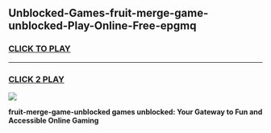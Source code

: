 
## Unblocked-Games-fruit-merge-game-unblocked-Play-Online-Free-epgmq
<h3>
<a href="https://premium76.site?title=fruit-merge-game-unblocked&ref=26A">CLICK TO PLAY</a></h3>
<hr>

<h3>
<a href="https://premium76.site?title=fruit-merge-game-unblocked&ref=26A">CLICK 2 PLAY</a>
  
</h3>

<a href="https://premium76.site?title=fruit-merge-game-unblocked&ref=26A"><img src="https://clearcache.store/games.png"></a>


**fruit-merge-game-unblocked games unblocked: Your Gateway to Fun and Accessible Online Gaming**
